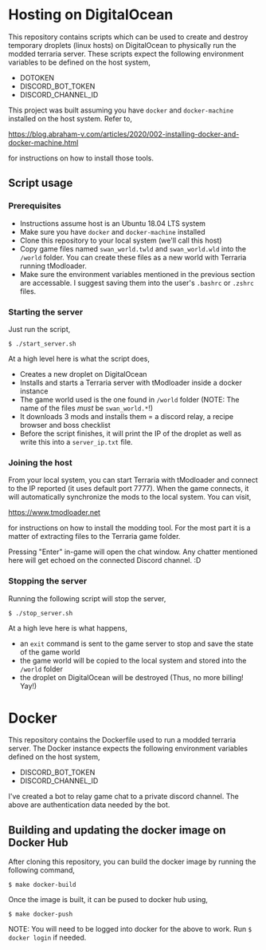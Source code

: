
# Hosting on DigitalOcean

This repository contains scripts which can be used to create and destroy 
temporary droplets (linux hosts) on DigitalOcean to physically run the modded 
terraria server. These scripts expect the following environment variables to be
defined on the host system,

* DOTOKEN
* DISCORD_BOT_TOKEN
* DISCORD_CHANNEL_ID

This project was built assuming you have `docker` and `docker-machine` installed
on the host system. Refer to,

https://blog.abraham-v.com/articles/2020/002-installing-docker-and-docker-machine.html

for instructions on how to install those tools. 


## Script usage

### Prerequisites

* Instructions assume host is an Ubuntu 18.04 LTS system
* Make sure you have `docker` and `docker-machine` installed
* Clone this repository to your local system (we'll call this host)
* Copy game files named `swan_world.twld` and `swan_world.wld` into the `/world`
  folder. You can create these files as a new world with Terraria running 
  tModloader.
* Make sure the environment variables mentioned in the previous section are 
  accessable. I suggest saving them into the user's `.bashrc` or `.zshrc` files.


### Starting the server

Just run the script,

```
$ ./start_server.sh
```
 
At a high level here is what the script does,

* Creates a new droplet on DigitalOcean
* Installs and starts a Terraria server with tModloader inside a docker
  instance
* The game world used is the one found in `/world` folder (NOTE: The name of the
  files *must* be `swan_world.*`!)
* It downloads 3 mods and installs them = a discord relay, a recipe browser and
  boss checklist
* Before the script finishes, it will print the IP of the droplet as well as 
  write this into a `server_ip.txt` file. 


### Joining the host

From your local system, you can start Terraria with tModloader and connect to
the IP reported (it uses default port 7777). When the game connects, it will
automatically synchronize the mods to the local system. You can visit,

https://www.tmodloader.net

for instructions on how to install the modding tool. For the most part it is a
matter of extracting files to the Terraria game folder. 

Pressing "Enter" in-game will open the chat window. Any chatter mentioned here
will get echoed on the connected Discord channel. :D 


### Stopping the server

Running the following script will stop the server,

```
$ ./stop_server.sh
```

At a high leve here is what happens,

* an `exit` command is sent to the game server to stop and save the state of the
  game world
* the game world will be copied to the local system and stored into the `/world`
  folder
* the droplet on DigitalOcean will be destroyed (Thus, no more billing! Yay!)







# Docker

This repository contains the Dockerfile used to run a modded terraria server. 
The Docker instance expects the following environment variables defined on the
host system,

* DISCORD_BOT_TOKEN
* DISCORD_CHANNEL_ID

I've created a bot to relay game chat to a private discord channel. The above
are authentication data needed by the bot. 

## Building and updating the docker image on Docker Hub

After cloning this repository, you can build the docker image by running the
following command,

```
$ make docker-build
```

Once the image is built, it can be pused to docker hub using,

```
$ make docker-push
```

NOTE: You will need to be logged into docker for the above to work. Run 
`$ docker login` if needed. 

